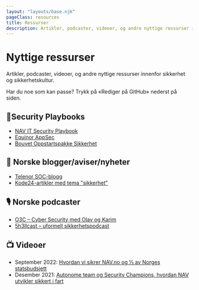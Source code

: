 ```yaml
---
layout: "layouts/base.njk"
pageClass: resources
title: Ressurser
description: Artikler, podcaster, videoer, og andre nyttige ressurser innenfor sikkerhet og sikkerhetskultur
---
```


# Nyttige ressurser

Artikler, podcaster, videoer, og andre nyttige ressurser innenfor sikkerhet og sikkerhetskultur.

Har du noe som kan passe? Trykk på «Rediger på GitHub» nederst på siden.

## 📓Security Playbooks

- [NAV IT Security Playbook](https://sikkerhet.nav.no)
- [Equinor AppSec](https://equinor.github.io/appsec/)
- [Bouvet Oppstartspakke Sikkerhet](https://sikkerhet.bouvet.no/security_champion/security_champion_startpoint)

## 📰 Norske blogger/aviser/nyheter

- [Telenor SOC-blogg](https://telenorsoc.blogspot.com/)
- [Kode24-artikler med tema "sikkerhet"](https://www.kode24.no/emne/sikkerhet)

## 🎙️ Norske podcaster

- [O3C – Cyber Security med Olav og Karim](https://www.o3c.no/knowledge)
- [️5h3llcast – uformell sikkerhetspodcast](https://open.spotify.com/show/76cxbNjWBBGzc486SV48YE)

## 📺 Videoer

- September 2022: [Hvordan vi sikrer NAV.no og ⅓ av Norges statsbudsjett](https://vimeo.com/748031584)
- Desember 2021: [Autonome team og Security Champions, hvordan NAV utvikler sikkert i fart](https://vimeo.com/669321429)
